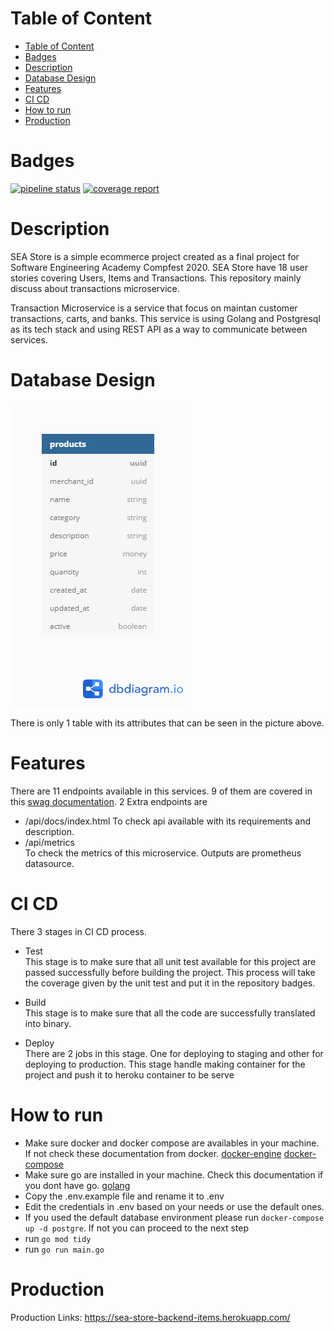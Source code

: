 # Table of Content
- [Table of Content](#table-of-content)
- [Badges](#badges)
- [Description](#description)
- [Database Design](#database-design)
- [Features](#features)
- [CI CD](#ci-cd)
- [How to run](#how-to-run)
- [Production](#production)

# Badges
[![pipeline status](https://gitlab.com/olteam-go/sea-store-backend-items/badges/master/pipeline.svg)](https://gitlab.com/olteam-go/sea-store-backend-items/-/commits/master) [![coverage report](https://gitlab.com/olteam-go/sea-store-backend-items/badges/master/coverage.svg)](https://gitlab.com/olteam-go/sea-store-backend-items/-/commits/master)

# Description
SEA Store is a simple ecommerce project created as a final project for Software Engineering Academy Compfest 2020. SEA Store have 18 user stories covering Users, Items and Transactions. This repository mainly discuss about transactions microservice.

Transaction Microservice is a service that focus on maintan customer transactions, carts, and banks. This service is using Golang and Postgresql as its tech stack and using REST API as a way to communicate between services.

# Database Design
![Database Design](images/db.png)

There is only 1 table with its attributes that can be seen in the picture above.

# Features
There are 11 endpoints available in this services. 9 of them are covered in this [swag documentation](https://sea-store-backend-items.herokuapp.com/api/docs/index.html).
2 Extra endpoints are
- /api/docs/index.html
  To check api available with its requirements and description.
- /api/metrics  
  To check the metrics of this microservice. Outputs are prometheus datasource.

# CI CD
There 3 stages in CI CD process.
- Test  
  This stage is to make sure that all unit test available for this project are passed successfully before building the project. This process will take the coverage given by the unit test and put it in the repository badges.

- Build  
  This stage is to make sure that all the code are successfully translated into binary.

- Deploy  
  There are 2 jobs in this stage. One for deploying to staging and other for deploying to production. This stage handle making container for the project and push it to heroku container to be serve

# How to run
- Make sure docker and docker compose are availables in your machine. If not check these documentation from docker. [docker-engine](https://docs.docker.com/engine/install/) [docker-compose](https://docs.docker.com/compose/install/)
- Make sure go are installed in your machine. Check this documentation if you dont have go. [golang](https://golang.org/doc/install)
- Copy the .env.example file and rename it to .env
- Edit the credentials in .env based on your needs or use the default ones.
- If you used the default database environment please run ``docker-compose up -d postgre``. If not you can proceed to the next step
- run ``go mod tidy``
- run ``go run main.go``

# Production
Production Links: https://sea-store-backend-items.herokuapp.com/